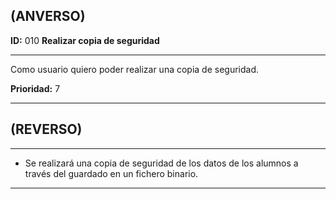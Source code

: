 ## (ANVERSO)

**ID:** 010 **Realizar copia de seguridad** 

***

Como usuario quiero poder realizar una copia de seguridad.

**Prioridad:** 7

***

## (REVERSO)

***

* Se realizará una copia de seguridad de los datos de los alumnos a través del guardado en un fichero binario.

***